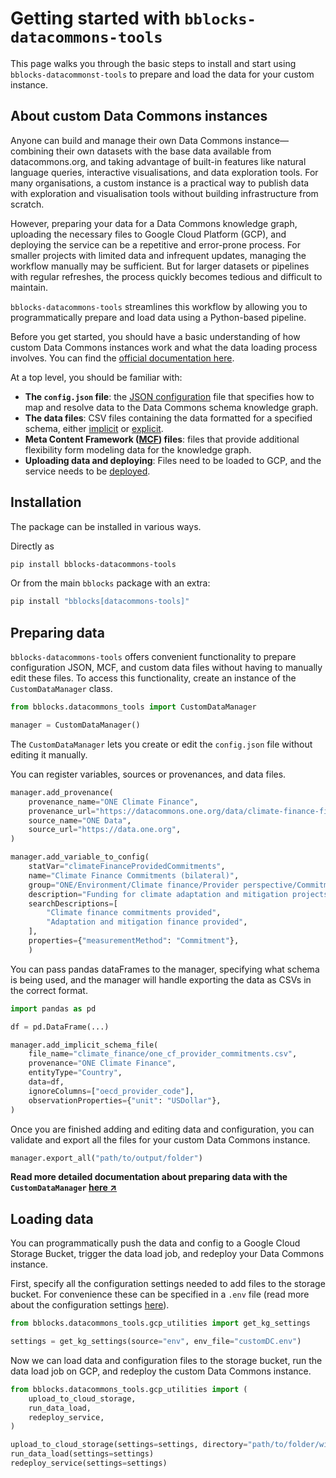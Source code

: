 # Getting started with `bblocks-datacommons-tools`

This page walks you through the basic steps to install and start using 
`bblocks-datacommonst-tools` to prepare and load the data for your custom instance.

## About custom Data Commons instances

Anyone can build and manage their own Data Commons instance—combining their own datasets with the base
data available from datacommons.org, and taking advantage of built-in features like natural language queries, 
interactive visualisations, and data exploration tools. For many organisations, a custom instance is a practical 
way to publish data with exploration and visualisation tools without building infrastructure from scratch.

However, preparing your data for a Data Commons knowledge graph, uploading the necessary files to Google 
Cloud Platform (GCP), and deploying the service can be a repetitive and error-prone process.
For smaller projects with limited data and infrequent updates, managing the workflow manually may be
sufficient. But for larger datasets or pipelines with regular refreshes, the process quickly 
becomes tedious and difficult to maintain.

`bblocks-datacommons-tools` streamlines this workflow by allowing you to programmatically prepare and load data using
a Python-based pipeline.

Before you get started, you should have a basic understanding of how custom Data Commons instances work and 
what the data loading process involves. You can find the
[official documentation here](docs.datacommons.org/custom_dc/custom_data.html).

At a top level, you should be familiar with:

- **The `config.json` file**: the 
[JSON configuration](https://docs.datacommons.org/custom_dc/custom_data.html#step-2-write-the-json-config-file) 
file that specifies how to map and resolve data to the
Data Commons schema knowledge graph.
- **The data files**: CSV files containing the data formatted for a specified schema, either 
[implicit](https://docs.datacommons.org/custom_dc/custom_data.html#prepare-your-data-using-implicit-schema) 
or [explicit](https://docs.datacommons.org/custom_dc/custom_data.html#explicit).
- **Meta Content Framework 
([MCF](https://docs.datacommons.org/custom_dc/custom_data.html#step-1-define-statistical-variables-in-mcf)) files**: files that provide additional flexibility form modeling data for the knowledge
graph.
- **Uploading data and deploying**: Files need to be loaded to GCP, and the service needs to be 
[deployed](https://docs.datacommons.org/custom_dc/deploy_cloud.html).


## Installation

The package can be installed in various ways. 

Directly as
```bash
pip install bblocks-datacommons-tools
```

Or from the main `bblocks` package with an extra:

```bash
pip install "bblocks[datacommons-tools]"
```

## Preparing data

`bblocks-datacommons-tools` offers convenient functionality to prepare configuration JSON, MCF, and custom data files
without having to manually edit these files. To access this functionality, create an instance of the 
`CustomDataManager` class.

```python
from bblocks.datacommons_tools import CustomDataManager

manager = CustomDataManager()
```

The `CustomDataManager` lets you create or edit the `config.json` file without editing it manually. 

You can register variables, sources or provenances, and data files. 

```python title="Add provenance and source"
manager.add_provenance(
    provenance_name="ONE Climate Finance",
    provenance_url="https://datacommons.one.org/data/climate-finance-files",
    source_name="ONE Data",
    source_url="https://data.one.org",
)
```

```python title="Register an indicator"
manager.add_variable_to_config(
    statVar="climateFinanceProvidedCommitments",
    name="Climate Finance Commitments (bilateral)",
    group="ONE/Environment/Climate finance/Provider perspective/Commitments",
    description="Funding for climate adaptation and mitigation projects",
    searchDescriptions=[
        "Climate finance commitments provided",
        "Adaptation and mitigation finance provided",
    ],
    properties={"measurementMethod": "Commitment"},
    )
```

You can pass pandas dataFrames to the manager, specifying what schema is being used, and the manager will handle 
exporting the data as CSVs in the correct format.

```python title="Add implicit schema data
import pandas as pd

df = pd.DataFrame(...)

manager.add_implicit_schema_file(
    file_name="climate_finance/one_cf_provider_commitments.csv",
    provenance="ONE Climate Finance",
    entityType="Country",
    data=df,
    ignoreColumns=["oecd_provider_code"],
    observationProperties={"unit": "USDollar"},
)

```

Once you are finished adding and editing data and configuration, you can 
validate and export all the files for your custom Data Commons instance.

```python
manager.export_all("path/to/output/folder")
```

**Read more detailed documentation about preparing data with the `CustomDataManager` 
[here ↗](./preparing-data.md)**

## Loading data

You can programmatically push the data and config to a Google Cloud
Storage Bucket, trigger the data load job, and redeploy your Data Commons
instance.

First, specify all the configuration settings needed to add files to the storage bucket. For convenience these
can be specified in a `.env` file (read more about the configuration settings [here](./loading-data.md)).


```python
from bblocks.datacommons_tools.gcp_utilities import get_kg_settings

settings = get_kg_settings(source="env", env_file="customDC.env")
```


Now we can load data and configuration files to the storage bucket, run the data load job on GCP,
and redeploy the custom Data Commons instance.

```python
from bblocks.datacommons_tools.gcp_utilities import (
    upload_to_cloud_storage,
    run_data_load,
    redeploy_service,
)

upload_to_cloud_storage(settings=settings, directory="path/to/folder/with/data_and_config")
run_data_load(settings=settings)
redeploy_service(settings=settings)

```
